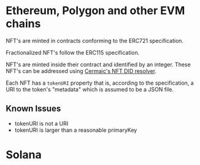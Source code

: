 # Ethereum, Polygon and other EVM chains

NFT's are minted in contracts conforming to the ERC721 specification.

Fractionalized NFT's follow the ERC115 specification.

NFT's are minted inside their contract and identified by an integer. These NFT's can be addressed using [Cermaic's NFT DID resolver](https://github.com/ceramicnetwork/nft-did-resolver#did-specs).

Each NFT has a `tokenURI` property that is, according to the specification, a URI to the token's "metadata" which is assumed to be a JSON file.

## Known Issues

* tokenURI is not a URI
* tokenURI is larger than a reasonable primaryKey

# Solana

